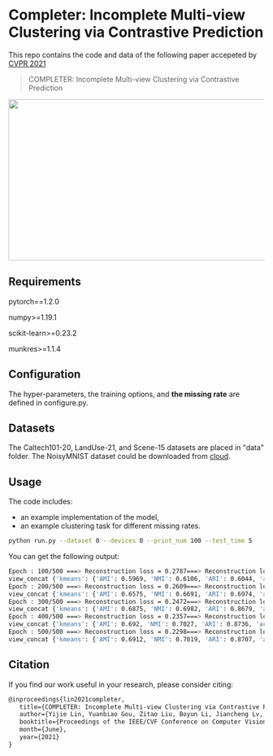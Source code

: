 # Completer: Incomplete Multi-view Clustering via Contrastive Prediction

This repo contains the code and data of the following paper accepeted by [CVPR 2021](http://cvpr2021.thecvf.com)

> COMPLETER: Incomplete Multi-view Clustering via Contrastive Prediction

<img src="https://github.com/Lin-Yijie/2021-CVPR-Completer/blob/main/figs/framework.png"  width="897" height="317" />

## Requirements

pytorch==1.2.0 

numpy>=1.19.1

scikit-learn>=0.23.2

munkres>=1.1.4

## Configuration

The hyper-parameters, the training options, and **the missing rate** are defined in configure.py.

## Datasets

The Caltech101-20, LandUse-21, and Scene-15 datasets are placed in "data" folder. The NoisyMNIST dataset could be downloaded from [cloud](https://drive.google.com/file/d/1b__tkQMHRrYtcCNi_LxnVVTwB-TWdj93/view?usp=sharing).

## Usage

The code includes:

- an example implementation of the model,
- an example clustering task for different missing rates.

```bash
python run.py --dataset 0 --devices 0 --print_num 100 --test_time 5
```

You can get the following output:

```bash
Epoch : 100/500 ===> Reconstruction loss = 0.2787===> Reconstruction loss = 0.0273 ===> Dual prediction loss = 0.0166  ===> Contrastive loss = -4.4762e+02 ===> Loss = -4.4759e+02
view_concat {'kmeans': {'AMI': 0.5969, 'NMI': 0.6106, 'ARI': 0.6044, 'accuracy': 0.5813, 'precision': 0.4408, 'recall': 0.3835, 'f_measure': 0.3921}}
Epoch : 200/500 ===> Reconstruction loss = 0.2609===> Reconstruction loss = 0.0228 ===> Dual prediction loss = 0.0012  ===> Contrastive loss = -4.4805e+02 ===> Loss = -4.4802e+02
view_concat {'kmeans': {'AMI': 0.6575, 'NMI': 0.6691, 'ARI': 0.6974, 'accuracy': 0.6593, 'precision': 0.4551, 'recall': 0.4222, 'f_measure': 0.4096}}
Epoch : 300/500 ===> Reconstruction loss = 0.2472===> Reconstruction loss = 0.0232 ===> Dual prediction loss = 0.0010  ===> Contrastive loss = -4.4864e+02 ===> Loss = -4.4861e+02
view_concat {'kmeans': {'AMI': 0.6875, 'NMI': 0.6982, 'ARI': 0.8679, 'accuracy': 0.7439, 'precision': 0.4586, 'recall': 0.444, 'f_measure': 0.4217}}
Epoch : 400/500 ===> Reconstruction loss = 0.2357===> Reconstruction loss = 0.0214 ===> Dual prediction loss = 0.0013  ===> Contrastive loss = -4.4816e+02 ===> Loss = -4.4813e+02
view_concat {'kmeans': {'AMI': 0.692, 'NMI': 0.7027, 'ARI': 0.8736, 'accuracy': 0.7456, 'precision': 0.4601, 'recall': 0.4451, 'f_measure': 0.4257}}
Epoch : 500/500 ===> Reconstruction loss = 0.2298===> Reconstruction loss = 0.0198 ===> Dual prediction loss = 0.0016  ===> Contrastive loss = -4.4796e+02 ===> Loss = -4.4793e+02
view_concat {'kmeans': {'AMI': 0.6912, 'NMI': 0.7019, 'ARI': 0.8707, 'accuracy': 0.7464, 'precision': 0.4657, 'recall': 0.4464, 'f_measure': 0.4265}}
```

## Citation

If you find our work useful in your research, please consider citing:

```latex
@inproceedings{lin2021completer,
   title={COMPLETER: Incomplete Multi-view Clustering via Contrastive Prediction},
   author={Yijie Lin, Yuanbiao Gou, Zitao Liu, Boyun Li, Jiancheng Lv, Xi Peng},
   booktitle={Proceedings of the IEEE/CVF Conference on Computer Vision and Pattern Recognition (CVPR)},
   month={June},
   year={2021}
}
```

